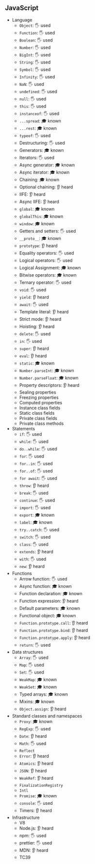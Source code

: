 ## JavaScript

- Language
  - `Object`: 🖐️ used
  - `Function`: 🖐️ used
  - `Boolean`: 🖐️ used
  - `Number`: 🖐️ used
  - `BigInt`: 🖐️ used
  - `String`: 🖐️ used
  - `Symbol`: 🖐️ used
  - `Infinity`: 🖐️ used
  - `NaN`: 🖐️ used
  - `undefined`: 🖐️ used
  - `null`: 🖐️ used
  - `this`: 🖐️ used
  - `instanceof`: 🖐️ used
  - `...spread`: 🎓 known
  - `...rest`: 🎓 known
  - `typeof`: 🖐️ used
  - Destructuring: 🖐️ used
  - Generators: 🎓 known
  - Iterators: 🖐️ used
  - Async generator: 🎓 known
  - Async iterator: 🎓 known
  - Chaining: 🎓 known
  - Optional chaining: 👂 heard
  - IIFE: 👂 heard
  - Async IIFE: 👂 heard
  - `global`: 🎓 known
  - `globalThis`: 🎓 known
  - `window`: 🎓 known
  - Getters and setters: 🖐️ used
  - `__proto__`: 🎓 known
  - `prototype`: 👂 heard
  - Equality operators: 🖐️ used
  - Logical operators: 🖐️ used
  - Logical Assignment: 🎓 known
  - Bitwise operators: 🎓 known
  - Ternary operator: 🖐️ used
  - `void`: 🖐️ used
  - `yield`: 👂 heard
  - `await`: 🖐️ used
  - Template literal: 👂 heard
  - Strict mode: 👂 heard
  - Hoisting: 👂 heard
  - `delete`: 🖐️ used
  - `in`: 🖐️ used
  - `super`: 👂 heard
  - `eval`: 👂 heard
  - `static`: 🎓 known
  - `Number.parseInt`: 🎓 known
  - `Number.parseFloat`: 🎓 known
  - Property descriptors: 👂 heard
  - Sealing properties
  - Freezing properties
  - Computed properties
  - Instance class fields
  - Static class fields
  - Private class fields
  - Private class methods
- Statements
  - `if`: 🖐️ used
  - `while`: 🖐️ used
  - `do..while`: 🖐️ used
  - `for`: 🖐️ used
  - `for..in`: 🖐️ used
  - `for..of`: 🖐️ used
  - `for await`: 🖐️ used
  - `throw`: 👂 heard
  - `break`: 🖐️ used
  - `continue`: 🖐️ used
  - `import`: 🖐️ used
  - `export`: 🎓 known
  - `label`: 🎓 known
  - `try..catch`: 🖐️ used
  - `switch`: 🖐️ used
  - `class`: 🖐️ used
  - `extends`: 👂 heard
  - `with`: 🖐️ used
  - `new`: 👂 heard
- Functions
  - Arrow function: 🖐️ used
  - Async function: 🎓 known
  - Function declaration: 🎓 known
  - Function expression: 👂 heard
  - Default parameters: 🎓 known
  - Functional object: 🎓 known
  - `Function.prototype.call`: 👂 heard
  - `Function.prototype.bind`: 👂 heard
  - `Function.prototype.apply`: 👂 heard
  - `return`: 🖐️ used
- Data structures
  - `Array`: 🖐️ used
  - `Map`: 🖐️ used
  - `Set`: 🖐️ used
  - `WeakMap`: 🎓 known
  - `WeakSet`: 🎓 known
  - Typed arrays: 🎓 known
  - Mixins: 🎓 known
  - `Object.assign`: 👂 heard
- Standard classes and namespaces
  - `Proxy`: 🎓 known
  - `RegExp`: 🖐️ used
  - `Date`: 👂 heard
  - `Math`: 🖐️ used
  - `Reflect`
  - `Error`: 👂 heard
  - `Atomics`: 👂 heard
  - `JSON`: 👂 heard
  - `WeakRef`: 👂 heard
  - `FinalizationRegistry`
  - `Intl`
  - `Promise`: 🎓 known
  - `console`: 🖐️ used
  - Timers: 👂 heard
- Infrastructure
  - V8
  - Node.js: 👂 heard
  - npm: 🖐️ used
  - prettier: 🖐️ used
  - MDN: 👂 heard
  - TC39
